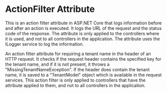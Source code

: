 # ActionFilter Attribute
This is an action filter attribute in ASP.NET Core that logs information before and after an action is executed. It logs the URL of the request and the status code of the response. The attribute is only applied to the controllers where it is used, and not to all controllers in the application. The attribute uses the ILogger service to log the information.


An action filter attribute for requiring a tenant name in the header of an HTTP request. It checks if the request header contains the specified key for the tenant name, and if it is not present, it throws a "MissingTenantNameException". If the header does contain the tenant name, it is saved to a "TenantModel" object which is available in the request services. This action filter is only applied to controllers that have the attribute applied to them, and not to all controllers in the application.
